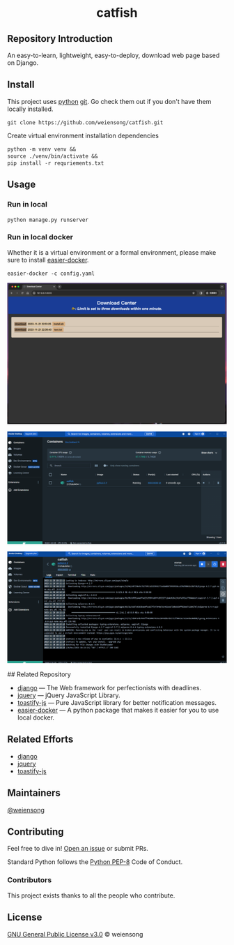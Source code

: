 <h1 align="center">catfish</h1>

<!--
<p align="center">
    <img src="https://img.shields.io/badge/python_-%3E%3D3.8-blue" alt="">
    <img src="https://img.shields.io/badge/license_-MIT-blue" alt="">
    <a href="https://www.mysql.com/"><img src="https://img.shields.io/badge/-mysql-grey?style=plastic&logo=mysql" alt=""/></a>
    <a href="https://fastapi.tiangolo.com/"><img src="https://img.shields.io/badge/fastapi-grey?style=plastic&logo=fastapi" alt=""></a>
    <a href="https://www.docker.com/"><img src="https://img.shields.io/badge/docker-grey?style=plastic&logo=docker" alt=""></a>
    <a href="https://dataease.io/"><img src="https://img.shields.io/badge/dataease-grey" alt=""></a>
</p>
-->

## Repository Introduction
An easy-to-learn, lightweight, easy-to-deploy, download web page based on Django.

## Install

This project uses [python](https://www.python.org/) [git](https://git-scm.com/). Go check them out if you don't have them locally installed.

```shell
git clone https://github.com/weiensong/catfish.git
```
Create virtual environment installation dependencies
```shell
python -m venv venv && 
source ./venv/bin/activate && 
pip install -r requriements.txt
```
## Usage
### Run in local
```shell
python manage.py runserver
```
### Run in local docker
Whether it is a virtual environment or a formal environment, please make sure to install [easier-docker](https://github.com/weiensong/easier-docker?tab=readme-ov-file).
```shell
easier-docker -c config.yaml
```
<p align="center">
    <img src=static/image/index.png alt="">
</p>
<p align="center">
    <img src=static/image/container.png alt="">
</p>
<p align="center">
    <img src=static/image/container_log.png alt="">
</p>
## Related Repository

- [django](https://github.com/django/django) — The Web framework for perfectionists with deadlines.
- [jquery](https://github.com/jquery/jquery) — jQuery JavaScript Library.
- [toastify-js](https://github.com/apvarun/toastify-js) — Pure JavaScript library for better notification messages.
- [easier-docker](https://github.com/weiensong/easier-docker?tab=readme-ov-file) — A python package that makes it easier for you to use local docker.


## Related Efforts

- [django](https://www.djangoproject.com/)
- [jquery](https://jquery.com/)
- [toastify-js](https://apvarun.github.io/toastify-js/) 



## Maintainers

[@weiensong](https://github.com/weiensong)



## Contributing


Feel free to dive in! [Open an issue](https://github.com/weiensong/catfish/issues) or submit PRs.

Standard Python follows the [Python PEP-8](https://peps.python.org/pep-0008/) Code of Conduct.


### Contributors

This project exists thanks to all the people who contribute.



## License

[GNU General Public License v3.0](https://github.com/weiensong/opsariichthys-bidens/blob/master/LICENSE) © weiensong


